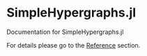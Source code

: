 # SimpleHypergraphs.jl

Documentation for SimpleHypergraphs.jl

For details please go to the [Reference](reference.md) section.

